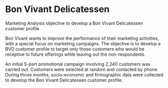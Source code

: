 # Bon Vivant Delicatessen
Marketing Analysis objective to develop a Bon Vivant Delicatessen customer profile

Bon Vivant wants to improve the performance of their marketing activities, with a special focus on marketing campaigns. The objective is to develop a BVD customer profile to target only those customers who would be receptive to future offerings while leaving out the non-respondents.

An initial 5-part promotional campaign involving 2,240 customers was carried out.
Customers were selected at random and contacted by phone.
During those months, socio-economic and firmographic data were collected to develop the Bon Vivant Delicatessen customer profile.

